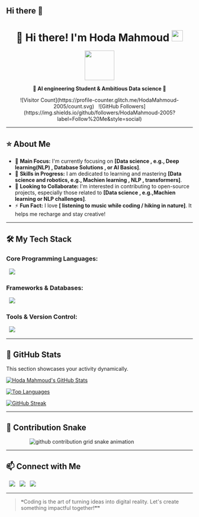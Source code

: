 ## Hi there 👋

<div align="center">
  
  # 👋 Hi there! I'm Hoda Mahmoud <img src="https://media.giphy.com/media/hvRJCLFzcasrR4ia7z/giphy.gif" width="30">
  
  <img src="https://media.giphy.com/media/JIX9t2j0ZTN9S/giphy.gif" width="80">

  <strong>🌟 AI engineering Student & Ambitious Data science  🚀</strong>
  
  <p>
    ![Visitor Count](https://profile-counter.glitch.me/HodaMahmoud-2005/count.svg) &nbsp;
    ![GitHub Followers](https://img.shields.io/github/followers/HodaMahmoud-2005?label=Follow%20Me&style=social)
  </p>
</div>

---

## ⭐ About Me

- 🔭 **Main Focus:** I'm currently focusing on **[Data science , e.g., Deep learning(NLP)  , Database Solutions , or AI Basics]**.
- 🌱 **Skills in Progress:** I am dedicated to learning and mastering **[Data science and robotics, e.g., Machien learning , NLP , transformers]**.
- 👯 **Looking to Collaborate:** I'm interested in contributing to open-source projects, especially those related to **[Data science , e.g.,Machien learning  or NLP challenges]**.
- ⚡ **Fun Fact:** I love **[ listening to music while coding / hiking in nature]**. It helps me recharge and stay creative!

---

## 🛠 My Tech Stack

### **Core Programming Languages:**
<p>
  <img src="https://skillicons.dev/icons?i=python,java,c++" />
</p>

### **Frameworks & Databases:**
<p>
  <img src="https://skillicons.dev/icons?i=mysql,Xampp" />
</p>

### **Tools & Version Control:**
<p>
  <img src="https://skillicons.dev/icons?i=git,github,vscode,pycharm,jupter,colab" />
</p>

---

## 🚀 GitHub Stats

This section showcases your activity dynamically.

[![Hoda Mahmoud's GitHub Stats](https://github-readme-stats.vercel.app/api?username=HodaMahmoud-2005&count_private=true&show_icons=true&theme=radical&locale=en)](#)

[![Top Languages](https://github-readme-stats.vercel.app/api/top-langs/?username=HodaMahmoud-2005&layout=compact&theme=radical&locale=en)](#)

[![GitHub Streak](https://streak-stats.demolab.com/?user=HodaMahmoud-2005&count_private=true&show_icons=true&theme=radical)](#)

---

## 🐍 Contribution Snake

<picture>
        <source media="(prefers-color-scheme: dark)" srcset="https://raw.githubusercontent.com/HodaMahmoud-2005/HodaMahmoud-2005/main/snake/github-contribution-grid-snake-dark.svg">
    <source media="(prefers-color-scheme: light)" srcset="https://raw.githubusercontent.com/HodaMahmoud-2005/HodaMahmoud-2005/main/snake/github-contribution-grid-snake.svg">
    <img alt="github contribution grid snake animation" src="https://raw.githubusercontent.com/HodaMahmoud-2005/HodaMahmoud-2005/main/snake/github-contribution-grid-snake.svg">
</picture>

---

## 📫 Connect with Me
<p align="left">
  <a href="[[https://www.linkedin.com/in/hoda-mahmoud-2125ba38b/](https://www.linkedin.com/in/hoda-mahmoud-2125ba38b/)]"><img src="https://img.shields.io/badge/LinkedIn-0077B5?style=flat&logo=linkedin&logoColor=white"/></a>
  <a href="mailto:[mhoda4258@gmail.com]"><img src="https://img.shields.io/badge/Email-D14836?style=flat&logo=gmail&logoColor=white"/></a>
  <a href="https://github.com/HodaMahmoud-2005"><img src="https://img.shields.io/badge/GitHub-181717?style=flat&logo=github&logoColor=white"/></a>
</p>

---

> ❝Coding is the art of turning ideas into digital reality. Let's create something impactful together!❞❞
